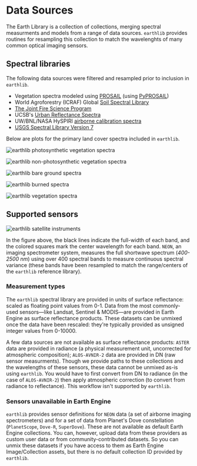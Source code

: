 # Data Sources

The Earth Library is a collection of collections, merging spectral measurments and models from a range of data sources. `earthlib` provides routines for resampling this collection to match the wavelenghts of many common optical imaging sensors.


## Spectral libraries

The following data sources were filtered and resampled prior to inclusion in `earthlib`.

- Vegetation spectra modeled using [PROSAIL](http://teledetection.ipgp.jussieu.fr/prosail/) (using [PyPROSAIL](https://pyprosail.readthedocs.io/en/latest/))
- World Agroforestry (ICRAF) Global [Soil Spectral Library](https://www.worldagroforestry.org/sd/landhealth/soil-plant-spectral-diagnostics-laboratory/soil-spectra-library)
- [The Joint Fire Science Program](https://www.frames.gov/assessing-burn-severity/spectral-library/overview)
- UCSB's [Urban Reflectance Spectra](https://ecosis.org/package/urban-reflectance-spectra-from-santa-barbara--ca)
- UW/BNL/NASA HySPIRI [airborne calibration spectra](https://ecosis.org/package/uw-bnl-nasa-hyspiri-airborne-campaign-leaf-and-canopy-spectra-and-trait-data)
- [USGS Spectral Library Version 7](https://www.sciencebase.gov/catalog/item/5807a2a2e4b0841e59e3a18d)


Below are plots for the primary land cover spectra included in `earthlib`.

![earthlib photosynthetic vegetation spectra](img/spectra-vegetation-mean-stdv.png)

![earthlib non-photosynthetic vegetation spectra](img/spectra-npv-mean-stdv.png)

![earthlib bare ground spectra](img/spectra-bare-mean-stdv.png)

![earthlib burned spectra](img/spectra-burn-mean-stdv.png)

![earthlib vegetation spectra](img/spectra-urban-mean-stdv.png)


## Supported sensors

![earthlib satellite instruments](img/supported-sensors.png)

In the figure above, the black lines indicate the full-width of each band, and the colored squares mark the center wavelength for each band. `NEON`, an imaging spectrometer system, measures the full shortwave spectrum (*400-2500 nm*) using over 400 spectral bands to measure continuous spectral variance (these bands have been resampled to match the range/centers of the `earthlib` reference library).


### Measurement types

The `earthlib` spectral library are provided in units of surface reflectance: scaled as floating point values from 0-1. Data from the most commonly-used sensors—like Landsat, Sentinel & MODIS—are provided in Earth Engine as surface reflectance products. These datasets can be unmixed once the data have been rescaled: they're typically provided as unsigned integer values from 0-10000.

A few data sources are not available as surface reflectance products: `ASTER` data are provided in radiance (a physical measurement unit, uncorrected for atmospheric composition); `ALOS-AVNIR-2` data are provided in DN (raw sensor measurments). Though we provide paths to these collections and the wavelengths of these sensors, these data cannot be unmixed as-is using `earthlib`. You would have to first convert from DN to radiance (in the case of `ALOS-AVNIR-2`) then apply atmospheric correction (to convert from radiance to reflectance). This workflow isn't supported by `earthlib`.


### Sensors unavailable in Earth Engine

`earthlib` provides sensor definitions for `NEON` data (a set of airborne imaging spectrometers) and for a set of data from Planet's Dove constellation (`PlanetScope`, `Dove-R`, `SuperDove`). These are not available as default Earth Engine collections. You can, however, upload data from these providers as custom user data or from community-contributed datasets. So you can unmix these datasets if you have access to them as Earth Engine Image/Collection assets, but there is no default collection ID provided by `earthlib`.
